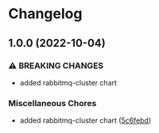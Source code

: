# Changelog

## 1.0.0 (2022-10-04)


### ⚠ BREAKING CHANGES

* added rabbitmq-cluster chart

### Miscellaneous Chores

* added rabbitmq-cluster chart ([5c6febd](https://github.com/ptonini/helm-charts/commit/5c6febdfcdd77a23e67e2a9c33cf604c4561601c))
